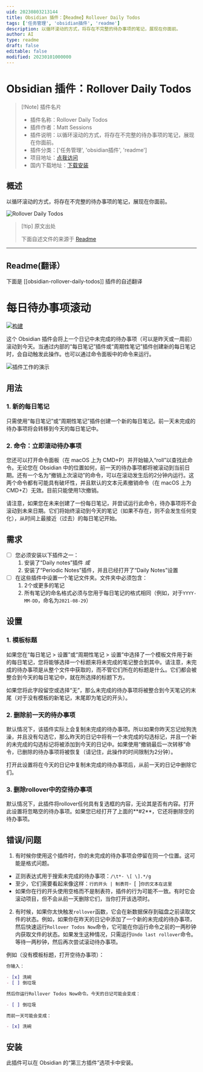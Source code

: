 ```yaml
---
uid: 20230803213144
title: Obsidian 插件：【Readme】Rollover Daily Todos
tags: ['任务管理', 'obsidian插件', 'readme']
description: 以循环滚动的方式，将存在不完整的待办事项的笔记，展现在你面前。
author: AI
type: readme
draft: false
editable: false
modified: 20230101000000
---
```


# Obsidian 插件：Rollover Daily Todos

> [!Note] 插件名片
> - 插件名称：Rollover Daily Todos
> - 插件作者：Matt Sessions
> - 插件说明：以循环滚动的方式，将存在不完整的待办事项的笔记，展现在你面前。
> - 插件分类：['任务管理', 'obsidian插件', 'readme']
> - 项目地址：[点我访问](https://github.com/shichongrui/obsidian-rollover-daily-todos)
> - 国内下载地址：[下载安装](https://pkmer.cn/products/plugin/pluginMarket/?obsidian-rollover-daily-todos)

## 概述

以循环滚动的方式，将存在不完整的待办事项的笔记，展现在你面前。

![Rollover Daily Todos](https://cdn.pkmer.cn/covers/obsidian-rollover-daily-todos.GIF!pkmer)

> [!tip] 原文出处
> 
>下面自述文件的来源于 [Readme](https://ghproxy.net/https://raw.githubusercontent.com/lumoe/obsidian-rollover-daily-todos/master/README.md)
> 

---

## Readme(翻译）

下面是 [[obsidian-rollover-daily-todos]] 插件的自述翻译



# 每日待办事项滚动



[![构建](https://github.com/lumoe/obsidian-rollover-daily-todos/actions/workflows/ci.yml/badge.svg)](https://github.com/lumoe/obsidian-rollover-daily-todos/actions/workflows/ci.yml)



这个 Obsidian 插件会将上一个日记中未完成的待办事项（可以是昨天或一周前）滚动到今天。当通过内部的“每日笔记”插件或“周期性笔记”插件创建新的每日笔记时，会自动触发此操作。也可以通过命令面板中的命令来运行。



![插件工作的演示](./demo.gif)

## 用法

### 1. 新的每日笔记



只需使用“每日笔记”或“周期性笔记”插件创建一个新的每日笔记。前一天未完成的待办事项将会转移到今天的每日笔记中。

### 2. 命令：立即滚动待办事项

您还可以打开命令面板（在 macOS 上为 CMD+P）并开始输入“roll”以查找此命令。无论您在 Obsidian 中的位置如何，前一天的待办事项都将被滚动到当前日期。还有一个名为“撤销上次滚动”的命令，可以在滚动发生后的2分钟内运行。这两个命令都有可能具有破坏性，并且默认的文本元素撤销命令（在 macOS 上为 CMD+Z）无效。目前只能使用1次撤销。

请注意，如果您在未来创建了一份每日笔记，并尝试运行此命令，待办事项将不会滚动到未来日期。它们将始终滚动到今天的笔记（如果不存在，则不会发生任何变化），从时间上最接近（过去）的每日笔记开始。

## 需求

- [ ] 您必须安装以下插件之一：
  1. 安装了“Daily notes”插件 _或_
  2. 安装了“Periodic Notes”插件，并且已经打开了“Daily Notes”设置
- [ ] 在这些插件中设置一个笔记文件夹。文件夹中必须包含：
  1. 2个或更多的笔记
  2. 所有笔记的命名格式必须与您用于每日笔记的格式相同（例如，对于`YYYY-MM-DD`，命名为`2021-08-29`）

## 设置

### 1. 模板标题

如果您在“每日笔记 > 设置”或“周期性笔记 > 设置”中选择了一个模板文件用于新的每日笔记，您将能够选择一个标题来将未完成的笔记整合到其中。请注意，未完成的待办事项是从整个文件中获取的，而不管它们所在的标题是什么。它们都会被整合到今天的每日笔记中，就在所选择的标题下方。

如果您将此字段留空或选择“无”，那么未完成的待办事项将被整合到今天笔记的末尾（对于没有模板的新笔记，末尾即为笔记的开头）。

### 2. 删除前一天的待办事项

默认情况下，该插件实际上会复制未完成的待办事项。所以如果你昨天忘记给狗洗澡，并且没有勾选它，那么昨天的日记中将有一个未完成的勾选标记，并且一个新的未完成的勾选标记将被添加到今天的日记中。如果使用“撤销最后一次转移”命令，已删除的待办事项将被恢复（请记住，此操作的时间限制为2分钟）。

打开此设置将在今天的日记中复制未完成的待办事项后，从前一天的日记中删除它们。

### 3. 删除rollover中的空待办事项

默认情况下，此插件将rollover任何具有复选框的内容，无论其是否有内容。打开此设置将忽略空的待办事项。如果您已经打开了上面的**#2**，它还将删除空的待办事项。

## 错误/问题

1. 有时候你使用这个插件时，你的未完成的待办事项会停留在同一个位置。这可能是格式问题。

- 正则表达式用于搜索未完成的待办事项：`/\t*- \[ \].*/g`
- 至少，它们需要看起来像这样：`行的开头 | 制表符`-` `[` `]`你的文本在这里`
- 如果你在行的开头使用空格而不是制表符，插件的行为可能不一致。有时它会滚动项目，但不会从前一天删除它们，当你打开该选项时。

2. 有时候，如果你太快触发`rollover`函数，它会在新数据保存到磁盘之前读取文件的状态。例如，如果你在昨天的日记中添加了一个新的未完成的待办事项，然后快速运行`Rollover Todos Now`命令，它可能在你运行命令之前的一两秒钟内获取文件的状态。如果发生这种情况，只需运行`Undo last rollover`命令。等待一两秒钟，然后再次尝试滚动待办事项。

例如（没有模板标题，打开空待办事项）：

```markdown
你输入：

- [x] 洗碗
- [ ] 倒垃圾

然后你运行Rollover Todos Now命令。今天的日记可能会变成：

- [ ] 倒垃圾

而前一天可能会变成：

- [x] 洗碗
```

## 安装

此插件可以在 Obsidian 的“第三方插件”选项卡中安装。



